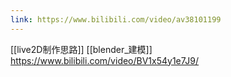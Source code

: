 ```yaml
---
link: https://www.bilibili.com/video/av38101199
---
```

[[live2D制作思路]]
[[blender_建模]]
https://www.bilibili.com/video/BV1x54y1e7J9/